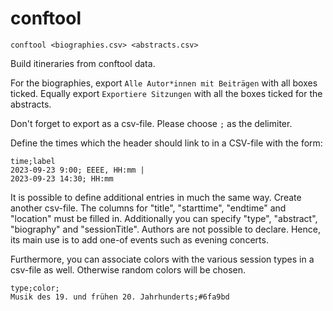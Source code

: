 # conftool

```
conftool <biographies.csv> <abstracts.csv>
```

Build itineraries from conftool data.
			
For the biographies, export `Alle Autor*innen mit Beiträgen` with all boxes ticked.
Equally export `Exportiere Sitzungen` with all the boxes ticked for the abstracts.
			
Don't forget to export as a csv-file. Please choose `;` as the delimiter.

Define the times which the header should link to in a CSV-file with the form:

```
time;label
2023-09-23 9:00; EEEE, HH:mm |
2023-09-23 14:30; HH:mm
```

It is possible to define additional entries in much the same way. Create another
csv-file. The columns for "title", "starttime", "endtime" and "location"
must be filled in. Additionally you can specify "type", "abstract", "biography" and
"sessionTitle". Authors are not possible to declare. Hence, its main use is to add 
one-of events such as evening concerts. 

Furthermore, you can associate colors with the various session types in a csv-file
as well. Otherwise random colors will be chosen.

```
type;color;
Musik des 19. und frühen 20. Jahrhunderts;#6fa9bd
```
